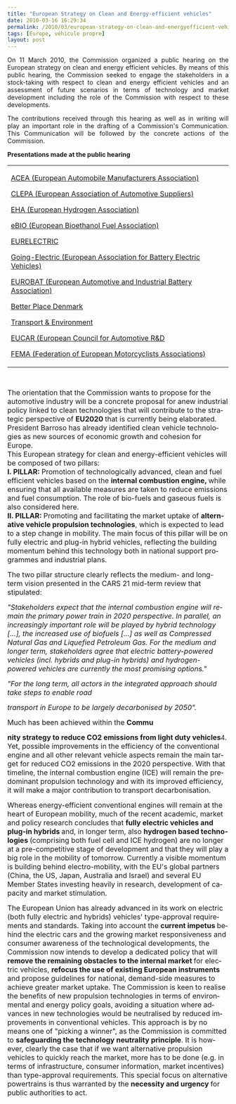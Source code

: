 ```yaml
---
title: "European Strategy on Clean and Energy-efficient vehicles"
date: 2010-03-16 16:29:34
permalink: /2010/03/european-strategy-on-clean-and-energyefficient-vehicles.html
tags: [Europe, véhicule propre]
layout: post
---
```


<p align="justify" class="abstract">On 11 March 2010, the Commission organized a public hearing on the European strategy on clean and energy efficient vehicles. By means of this public hearing, the Commission seeked to engage the stakeholders in a stock-taking with respect to clean and energy efficient vehicles and an assessment of future scenarios in terms of technology and market development including the role of the Commission with respect to these developments.</p> <p align="justify" class="abstract">The contributions received through this hearing as well as in writing will play an important role in the drafting of a Commission's Communication. This Communication will be followed by the concrete actions of the Commission.<br /> <p><strong>Presentations made at the public hearing</strong> </p> <table border="0" cellpadding="0" cellspacing="0"> <tbody> <tr> <td> <p><a href="http://ec.europa.eu/enterprise/sectors/automotive/files/pagesbackground/competitiveness/presentation_acea_en.pdf" target="_blank" title="ACEA (European Automobile Manufacturers Association)">ACEA (European Automobile Manufacturers Association)</a>  <p><a href="http://ec.europa.eu/enterprise/sectors/automotive/files/pagesbackground/competitiveness/presentation_clepa_en.pdf" title="CLEPA (European Association of Automotive Suppliers)">CLEPA (European Association of Automotive Suppliers)</a> <p><a href="http://ec.europa.eu/enterprise/sectors/automotive/files/pagesbackground/competitiveness/presentation_eha_en.pdf" target="_blank" title="EHA (European Hydrogen Association)">EHA (European Hydrogen Association)</a> <p><a href="http://ec.europa.eu/enterprise/sectors/automotive/files/pagesbackground/competitiveness/presentation_ebio_en.pdf" target="_blank" title="eBIO (European Bioethanol Fuel Association)">eBIO (European Bioethanol Fuel Association) <p><a href="http://ec.europa.eu/enterprise/sectors/automotive/files/pagesbackground/competitiveness/presentation_eurelectric_en.pdf" target="_blank" title="EURELECTRIC">EURELECTRIC <p><a href="http://ec.europa.eu/enterprise/sectors/automotive/files/pagesbackground/competitiveness/presentation_going_electric_en.pdf" target="_blank" title="Going-Electric (European Association for Battery Electric Vehicles)">Going-Electric (European Association for Battery Electric Vehicles) <p><a href="http://ec.europa.eu/enterprise/sectors/automotive/files/pagesbackground/competitiveness/presentation_eurobat_en.pdf" target="_blank" title="EUROBAT (European Automotive and Industrial Battery Association)">EUROBAT (European Automotive and Industrial Battery Association) <p><a href="http://ec.europa.eu/enterprise/sectors/automotive/files/pagesbackground/competitiveness/presentation_bp_en.pdf" target="_blank" title="Better Place Denmark">Better Place Denmark <p><a href="http://ec.europa.eu/enterprise/sectors/automotive/files/pagesbackground/competitiveness/presentation_t_e_en.pdf" target="_blank" title="Transport & Environment">Transport & Environment <p><a href="http://ec.europa.eu/enterprise/sectors/automotive/files/pagesbackground/competitiveness/presentation_eucar_en.pdf" target="_blank" title="EUCAR (European Council for Automotive R&D">EUCAR (European Council for Automotive R&D <p><a href="http://ec.europa.eu/enterprise/sectors/automotive/files/pagesbackground/competitiveness/presentation_fema_en.pdf" target="_blank" title="FEMA (Federation of European Motorcyclists Associations)">FEMA (Federation of European Motorcyclists Associations)</a>  </p></a></p></a></p></a></p></a></p></a></p></a></p></a></p></p></p></p></td></tr></tbody></table> <p class="abstract"><font size="3"><span lang="EN-GB"></span></font><br /></p> </p>  <!--more-->  <p class="abstract"><font size="3"><span lang="EN-GB">The orientation that the Commission wants to propose for the automotive industry will be a concrete proposal for anew industrial policy linked to clean technologies that will contribute to the strategic perspective of <strong>EU2020 </strong>that is currently being elaborated. President Barroso has already identified clean vehicle technologies as new sources of economic growth and cohesion for </span><span lang="EN-GB">Europe</span><span lang="EN-GB">.</span></font><br /><span lang="EN-GB"><font size="3">This European strategy for clean and energy-efficient vehicles will be composed of two pillars:</font></span><br /><font size="3"><strong><span lang="EN-GB">I. PILLAR: </span></strong><span lang="EN-GB">Promotion of technologically advanced, clean and fuel efficient vehicles based on the <strong>internal combustion engine, </strong>while ensuring that all available measures are taken to reduce emissions and fuel consumption. The role of bio-fuels and gaseous fuels is also considered here.</span></font><br /><font size="3"><strong><span lang="EN-GB">II. PILLAR: </span></strong><span lang="EN-GB">Promoting and facilitating the market uptake of <strong>alternative vehicle propulsion technologies</strong>, which is expected to lead to a step change in mobility. The main focus of this pillar will be on fully electric and plug-in hybrid vehicles, reflecting the building momentum behind this technology both in national support programmes and industrial plans.</span></font></p> <p class="MsoNormal"><span lang="EN-GB"><font size="3">The two pillar structure clearly reflects the medium- and long-term vision presented in the CARS 21 mid-term review that stipulated:</font></span></p> <p class="MsoNormal"><em><span lang="EN-GB"><font size="3">"Stakeholders expect that the internal combustion engine will remain the primary power train in 2020 perspective. In parallel, an increasingly important role will be played by hybrid technology […], the increased use of biofuels […] as well as Compressed Natural Gas and Liquefied Petroleum Gas. For the medium and longer term, stakeholders agree that electric battery-powered vehicles (incl. hybrids and plug-in hybrids) and hydrogen-powered vehicles are currently the most promising options." </font></span></em></p> <p class="MsoNormal"><em><span lang="EN-GB"><font size="3">"For the long term, all actors in the integrated approach should take steps to enable road</font></span></em></p> <p class="MsoNormal"><font size="3"><em><span lang="EN-GB">transport in </span></em><em><span lang="EN-GB">Europe</span></em><em><span lang="EN-GB"> to be largely decarbonised by 2050".</span></em></font></p> <p class="MsoNormal"><span lang="EN-GB"><font size="3">Much has been achieved within the <strong>Commu

nity strategy to reduce CO2 emissions from light duty vehicles</strong></font></span><span lang="EN-GB">4</span><span lang="EN-GB"><font size="3">. Yet, possible improvements in the efficiency of the conventional engine and all other relevant vehicle aspects remain the main target for reduced CO2 emissions in the 2020 perspective. With that timeline, the internal combustion engine (ICE) will remain the predominant propulsion technology and with its improved efficiency, it will make a major contribution to transport decarbonisation.</font></span></p> <p class="MsoNormal"><font size="3"><span lang="EN-GB">Whereas energy-efficient conventional engines will remain at the heart of European mobility, much of the recent academic, market and policy research concludes that <strong>fully electric vehicles and plug-in hybrids </strong>and, in longer term, also <strong>hydrogen based technologies </strong>(comprising both fuel cell and ICE hydrogen) are no longer at a pre-competitive stage of development and that they will play a big role in the mobility of tomorrow. Currently a visible momentum is building behind electro-mobility, with the EU's global partners (</span><span lang="EN-GB">China</span><span lang="EN-GB">, the </span><span lang="EN-GB">US</span><span lang="EN-GB">, </span><span lang="EN-GB">Japan</span><span lang="EN-GB">, </span><span lang="EN-GB">Australia</span><span lang="EN-GB"> and </span><span lang="EN-GB">Israel</span><span lang="EN-GB">) and several EU Member States investing heavily in research, development of capacity and market stimulation.</span></font></p> <p class="MsoNormal"><span lang="EN-GB"><font size="3">The European Union has already advanced in its work on electric (both fully electric and hybrids) vehicles' type-approval requirements and standards. Taking into account the <strong>current impetus </strong>behind the electric cars and the growing market responsiveness and consumer awareness of the technological developments, the Commission now intends to develop a dedicated policy that will <strong>remove the remaining obstacles to the internal market </strong>for electric vehicles, <strong>refocus the use of existing European instruments </strong>and propose guidelines for national, demand-side measures to achieve greater market uptake. The Commission is keen to realise the benefits of new propulsion technologies in terms of environmental and energy policy goals, avoiding a situation where advances in new technologies would be neutralised by reduced improvements in conventional vehicles. This approach is by no means one of "picking a winner", as the Commission is committed to <strong>safeguarding the technology neutrality principle</strong>. It is however, clearly the case that if we want alternative propulsion vehicles to quickly reach the market, more has to be done (e.g. in terms of infrastructure, consumer information, market incentives) than type-approval requirements. This special focus on alternative powertrains is thus warranted by the <strong>necessity and urgency </strong>for public authorities to act.</font></span></p>
